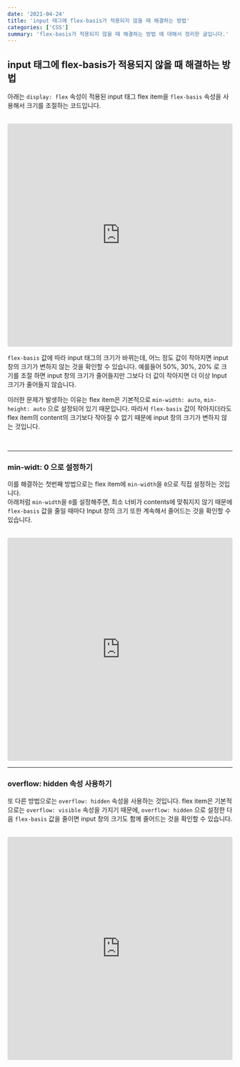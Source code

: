 ```yaml
---
date: '2021-04-24'
title: 'input 태그에 flex-basis가 적용되지 않을 때 해결하는 방법'
categories: ['CSS']
summary: 'flex-basis가 적용되지 않을 때 해결하는 방법 에 대해서 정리한 글입니다.'
---
```


## input 태그에 flex-basis가 적용되지 않을 때 해결하는 방법

아래는 `display: flex` 속성이 적용된 input 태그 flex item을 `flex-basis` 속성을 사용해서 크기를 조절하는 코드입니다.

<br/>

<iframe src="https://codesandbox.io/embed/boring-fog-gksdxi?fontsize=14&hidenavigation=1&theme=dark&view=split?initialpath=index.html?module=index.html"
     style="width:100%; height:500px; border:0; border-radius: 4px; overflow:hidden;"
     title="boring-fog-gksdxi"
     allow="accelerometer; ambient-light-sensor; camera; encrypted-media; geolocation; gyroscope; hid; microphone; midi; payment; usb; vr; xr-spatial-tracking"
     sandbox="allow-forms allow-modals allow-popups allow-presentation allow-same-origin allow-scripts"
   ></iframe>

<br/>

`flex-basis` 값에 따라 input 태그의 크기가 바뀌는데, 어느 정도 값이 작아지면 input 창의 크기가 변하지 않는 것을 확인할 수 있습니다.
예를들어 50%, 30%, 20% 로 크기를 조절 하면 input 창의 크기가 줄어들지만 그보다 더 값이 작아지면 더 이상 Input 크기가 줄어들지 않습니다.

이러한 문제가 발생하는 이유는 flex item은 기본적으로 `min-width: auto`, `min-height: auto` 으로 설정되어 있기 때문입니다.
따라서 `flex-basis` 값이 작아지더라도 flex item의 content의 크기보다 작아질 수 없기 때문에 input 창의 크기가 변하지 않는 것입니다.

<br/>

---

### min-widt: 0 으로 설정하기

이를 해결하는 첫번째 방법으로는 flex item에 `min-width`을 `0`으로 직접 설정하는 것입니다. <br/>
아래처럼 `min-width`을 `0`를 설정해주면, 최소 너비가 contents에 맞춰지지 않기 때문에 `flex-basis` 값을 줄일 때마다 Input 창의 크기 또한 계속해서 줄어드는 것을 확인할 수 있습니다.

<br/>

<iframe src="https://codesandbox.io/embed/boring-fog-gksdxi?fontsize=14&hidenavigation=1&theme=dark&view=split?initialpath=index2.html?module=index2.html"
     style="width:100%; height:500px; border:0; border-radius: 4px; overflow:hidden;"
     title="boring-fog-gksdxi"
     allow="accelerometer; ambient-light-sensor; camera; encrypted-media; geolocation; gyroscope; hid; microphone; midi; payment; usb; vr; xr-spatial-tracking"
     sandbox="allow-forms allow-modals allow-popups allow-presentation allow-same-origin allow-scripts"
   ></iframe>

<br/>

---

### overflow: hidden 속성 사용하기

또 다른 방법으로는 `overflow: hidden` 속성을 사용하는 것입니다.
flex item은 기본적으로는 `overflow: visible` 속성을 가지기 때문에, `overflow: hidden` 으로 설정한 다음 `flex-basis` 값을 줄이면 input 창의 크기도 함께 줄어드는 것을 확인할 수 있습니다.

<br/>

<iframe src="https://codesandbox.io/embed/boring-fog-gksdxi?fontsize=14&hidenavigation=1&theme=dark&view=split?initialpath=index3.html?module=index3.html"
     style="width:100%; height:500px; border:0; border-radius: 4px; overflow:hidden;"
     title="boring-fog-gksdxi"
     allow="accelerometer; ambient-light-sensor; camera; encrypted-media; geolocation; gyroscope; hid; microphone; midi; payment; usb; vr; xr-spatial-tracking"
     sandbox="allow-forms allow-modals allow-popups allow-presentation allow-same-origin allow-scripts"
   ></iframe>
